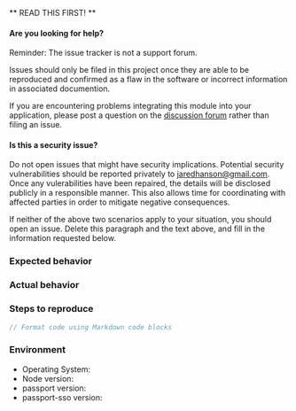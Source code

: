 ** READ THIS FIRST! **

#### Are you looking for help?

Reminder: The issue tracker is not a support forum.

Issues should only be filed in this project once they are able to be reproduced
and confirmed as a flaw in the software or incorrect information in associated
documention.

If you are encountering problems integrating this module into your application,
please post a question on the [discussion forum](https://github.com/passport/discuss)
rather than filing an issue.

#### Is this a security issue?

Do not open issues that might have security implications.  Potential security
vulnerabilities should be reported privately to jaredhanson@gmail.com.  Once any
vulerabilities have been repaired, the details will be disclosed publicly in a
responsible manner.  This also allows time for coordinating with affected parties
in order to mitigate negative consequences.


If neither of the above two scenarios apply to your situation, you should open
an issue.  Delete this paragraph and the text above, and fill in the information
requested below.

<!-- Provide a brief summary of the issue in the title field above. -->

<!-- Provide a detailed description of your use case, including as much -->
<!-- detail as possible about what you are trying to accomplish and why. -->

### Expected behavior
<!-- Provide a detailed description of how you expected the software to -->
<!-- behave. -->

### Actual behavior
<!-- Provide a detailed description of how the software actually behaved, -->
<!-- including any rationale for why that behavior is incorrect. -->

### Steps to reproduce
<!-- Provide an unambiguous series of steps that can be used to reproduce -->
<!-- this issue, including any code if applicable. -->

```js
// Format code using Markdown code blocks
```

### Environment

* Operating System: 
* Node version: <!-- $ node -v -->
* passport version: <!-- $ npm list passport -->
* passport-sso version: <!-- $ npm list passport-sso -->
